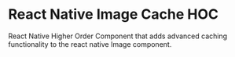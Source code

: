 # React Native Image Cache HOC
React Native Higher Order Component that adds advanced caching functionality to the react native Image component.
